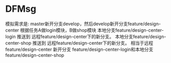 # DFMsg
模拟需求是: master新开分支develop，然后develop新开分支feature/design-center 根据任务A做login模块，B做shop模块 本地分支feature/design-center-login 推送到 远程feature/design-center下的新分支。 本地分支feature/design-center-shop 推送到 远程feature/design-center下的新分支。 相当于远程feature/design-center 新开分支 feature/design-center-login和本地分支feature/design-center-shop
